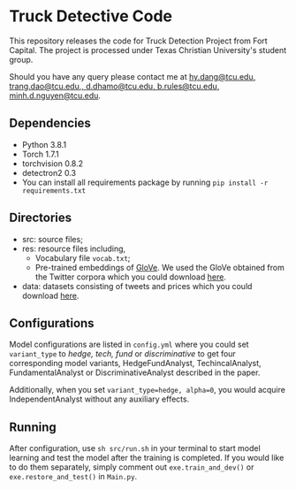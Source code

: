 # Truck Detective Code

This repository releases the code for Truck Detection Project from Fort Capital. 
The project is processed under Texas Christian University's student group. 


Should you have any query please contact me at [hy.dang@tcu.edu, trang.dao@tcu.edu,, d.dhamo@tcu.edu, b.rules@tcu.edu, minh.d.nguyen@tcu.edu](mailto:hy.dang@tcu.edu).

## Dependencies
- Python 3.8.1
- Torch 1.7.1
- torchvision 0.8.2
- detectron2 0.3
- You can install all requirements package by running `pip install -r requirements.txt`

## Directories
- src: source files;
- res: resource files including,
    - Vocabulary file `vocab.txt`;
    - Pre-trained embeddings of [GloVe](https://github.com/stanfordnlp/GloVe). We used the GloVe obtained from the Twitter corpora which you could download [here](http://nlp.stanford.edu/data/wordvecs/glove.twitter.27B.zip).
- data: datasets consisting of tweets and prices which you could download [here](https://github.com/yumoxu/stocknet-dataset).

## Configurations
Model configurations are listed in `config.yml` where you could set `variant_type` to *hedge, tech, fund* or *discriminative* to get four corresponding model variants, HedgeFundAnalyst, TechincalAnalyst, FundamentalAnalyst or DiscriminativeAnalyst described in the paper. 

Additionally, when you set `variant_type=hedge, alpha=0`, you would acquire IndependentAnalyst without any auxiliary effects. 

## Running

After configuration, use `sh src/run.sh` in your terminal to start model learning and test the model after the training is completed. If you would like to do them separately, simply comment out `exe.train_and_dev()` or `exe.restore_and_test()` in `Main.py`.
